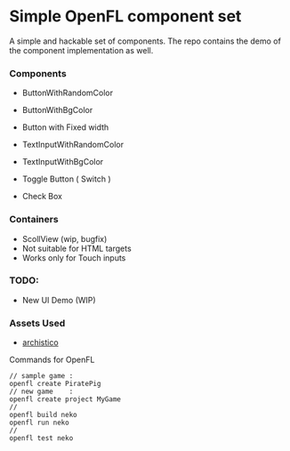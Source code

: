 Simple OpenFL component set
==========================
A simple and hackable set of components. The repo contains the demo of the component implementation as well.

### Components 

 - ButtonWithRandomColor
 - ButtonWithBgColor
 - Button with Fixed width

 - TextInputWithRandomColor
 - TextInputWithBgColor

 - Toggle Button ( Switch )
 - Check Box

### Containers

 - ScollView (wip, bugfix)
  - Not suitable for HTML targets
  - Works only for Touch inputs 

### TODO:

 - New UI Demo (WIP)




### Assets Used
 - [archistico][1]

Commands for OpenFL
```
// sample game : 
openfl create PiratePig
// new game    : 
openfl create project MyGame
//
openfl build neko
openfl run neko
//
openfl test neko
```



[1]: https://www.fontsquirrel.com/fonts/archistico